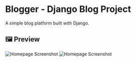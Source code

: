 # Blogger - Django Blog Project

A simple blog platform built with Django.

## 🖼️ Preview

![Homepage Screenshot](screenshots/homepage1.png)
![Homepage Screenshot](screenshots/homepage2.png)